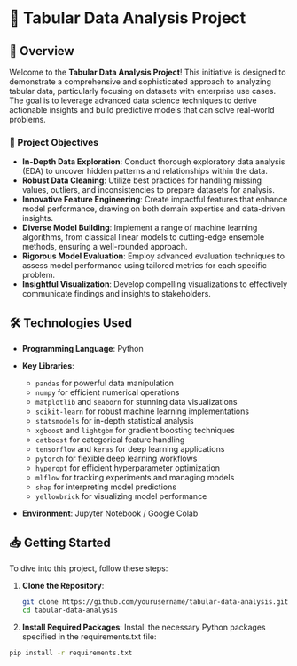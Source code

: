 # 🌟 Tabular Data Analysis Project

## 🚀 Overview

Welcome to the **Tabular Data Analysis Project**! This initiative is designed to demonstrate a comprehensive and sophisticated approach to analyzing tabular data, particularly focusing on datasets with enterprise use cases. The goal is to leverage advanced data science techniques to derive actionable insights and build predictive models that can solve real-world problems.

### 🎯 Project Objectives

- **In-Depth Data Exploration**: Conduct thorough exploratory data analysis (EDA) to uncover hidden patterns and relationships within the data.
- **Robust Data Cleaning**: Utilize best practices for handling missing values, outliers, and inconsistencies to prepare datasets for analysis.
- **Innovative Feature Engineering**: Create impactful features that enhance model performance, drawing on both domain expertise and data-driven insights.
- **Diverse Model Building**: Implement a range of machine learning algorithms, from classical linear models to cutting-edge ensemble methods, ensuring a well-rounded approach.
- **Rigorous Model Evaluation**: Employ advanced evaluation techniques to assess model performance using tailored metrics for each specific problem.
- **Insightful Visualization**: Develop compelling visualizations to effectively communicate findings and insights to stakeholders.

## 🛠️ Technologies Used

- **Programming Language**: Python
- **Key Libraries**:
  - `pandas` for powerful data manipulation
  - `numpy` for efficient numerical operations
  - `matplotlib` and `seaborn` for stunning data visualizations
  - `scikit-learn` for robust machine learning implementations
  - `statsmodels` for in-depth statistical analysis
  - `xgboost` and `lightgbm` for gradient boosting techniques
  - `catboost` for categorical feature handling
  - `tensorflow` and `keras` for deep learning applications
  - `pytorch` for flexible deep learning workflows
  - `hyperopt` for efficient hyperparameter optimization
  - `mlflow` for tracking experiments and managing models
  - `shap` for interpreting model predictions
  - `yellowbrick` for visualizing model performance

- **Environment**: Jupyter Notebook / Google Colab

## 📥 Getting Started

To dive into this project, follow these steps:

1. **Clone the Repository**:
   ```bash
   git clone https://github.com/yourusername/tabular-data-analysis.git
   cd tabular-data-analysis

2. **Install Required Packages**:
  Install the necessary Python packages specified in the requirements.txt file:
  ```bash
  pip install -r requirements.txt




